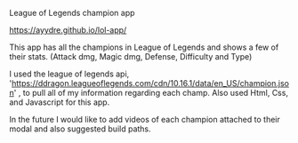 League of Legends champion app

https://ayydre.github.io/lol-app/

This app has all the champions in League of Legends and shows a few of their stats. (Attack dmg, Magic dmg, Defense, Difficulty and Type)

I used the league of legends api, 'https://ddragon.leagueoflegends.com/cdn/10.16.1/data/en_US/champion.json' , to pull all of my information regarding each champ. Also used Html, Css, and Javascript for this app.

In the future I would like to add videos of each champion attached to their modal and also suggested build paths.

